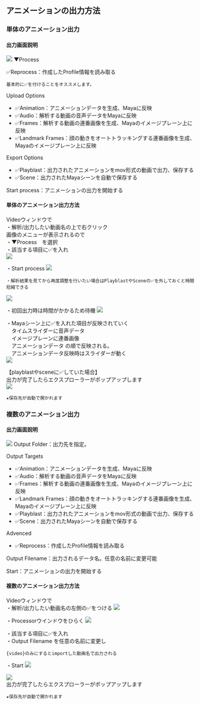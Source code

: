 ## アニメーションの出力方法

### 単体のアニメーション出力

#### 出力画面説明

![](images/A001.png)
▼Process  

✅Reprocess：作成したProfile情報を読み取る  
```{note}
基本的に✅を付けることをオススメします。
```

Upload Options
- ✅Animation：アニメーションデータを生成、Mayaに反映  
- ✅Audio：解析する動画の音声データをMayaに反映  
- ✅Frames：解析する動画の連番画像を生成、Mayaのイメージプレーン上に反映  
- ✅Landmark Frames：顔の動きをオートトラッキングする連番画像を生成、Mayaのイメージプレーン上に反映    

Export Options  
- ✅Playblast：出力されたアニメーションをmov形式の動画で出力、保存する  
- ✅Scene：出力されたMayaシーンを自動で保存する  

Start process：アニメーションの出力を開始する

#### 単体のアニメーション出力方法

Videoウィンドウで  
・解析/出力したい動画名の上で右クリック   
画像のメニューが表示されるので  
・▼Process　を選択  
・該当する項目に✅を入れ  
![](images/A002.png)

・Start process
![](images/A004.png)

```{note}
・解析結果を見てから再度調整を行いたい場合はPlayblastやSceneの✅を外しておくと時間短縮できる
```
![](images/A003.png)

・初回出力時は時間がかかるため待機
![](images/A005.png)

・Mayaシーン上に✅を入れた項目が反映されていく  
　タイムスライダーに音声データ  
　イメージプレーンに連番画像  
　アニメーションデータ の順で反映される。  
　アニメーションデータ反映時はスライダーが動く  
![](images/image133.png)


【playblastやsceneに✅していた場合】  
出力が完了したらエクスプローラーがポップアップします  
![](images/image127.png)

```{note}
★保存先が自動で開かれます
```


### 複数のアニメーション出力

#### 出力画面説明

![](images/A006.png)
Output Folder：出力先を指定。  

Output Targets  
- ✅Animation：アニメーションデータを生成、Mayaに反映  
- ✅Audio：解析する動画の音声データをMayaに反映  
- ✅Frames：解析する動画の連番画像を生成、Mayaのイメージプレーン上に反映  
- ✅Landmark Frames：顔の動きをオートトラッキングする連番画像を生成、Mayaのイメージプレーン上に反映  
- ✅Playblast：出力されたアニメーションをmov形式の動画で出力、保存する  
- ✅Scene：出力されたMayaシーンを自動で保存する  

Advenced  
- ✅Reprocess：作成したProfile情報を読み取る 

Output Filename：出力されるデータ名。任意の名前に変更可能

Start：アニメーションの出力を開始する

#### 複数のアニメーション出力方法

Videoウィンドウで  
・解析/出力したい動画名の左側の✅をつける
![](images/A007.png)

・Processorウインドウをひらく
![](images/A008.png)

・該当する項目に✅を入れ  
・Output Filename を任意の名前に変更し
```{note}
{video}のみにするとimportした動画名で出力される
```
・Start
![](images/A009.png)

![](images/image136.png)  
出力が完了したらエクスプローラーがポップアップします

```{note}
★保存先が自動で開かれます
```